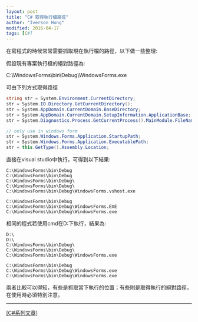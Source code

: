 ```yaml
---
layout: post
title: "C# 取得執行檔路徑"
author: "Iverson Hong"
modified: 2016-04-17
tags: [C#]
---
```


在寫程式的時候常常需要抓取現在執行檔的路徑，以下做一些整理:

假設現有專案執行檔的絕對路徑為:

C:\WindowsForms\bin\Debug\WindowsForms.exe

可由下列方式取得路徑

~~~csharp
string str = System.Environment.CurrentDirectory;
str = System.IO.Directory.GetCurrentDirectory();
str = System.AppDomain.CurrentDomain.BaseDirectory;
str = System.AppDomain.CurrentDomain.SetupInformation.ApplicationBase;
str = System.Diagnostics.Process.GetCurrentProcess().MainModule.FileName;

// only use in windows form
str = System.Windows.Forms.Application.StartupPath;
str = System.Windows.Forms.Application.ExecutablePath;
str = this.GetType().Assembly.Location;
~~~

直接在visual studio中執行，可得到以下結果:
    
    C:\WindowsForms\bin\Debug
    C:\WindowsForms\bin\Debug
    C:\WindowsForms\bin\Debug\
    C:\WindowsForms\bin\Debug\
    C:\WindowsForms\bin\Debug\WindowsForms.vshost.exe
    
    C:\WindowsForms\bin\Debug
    C:\WindowsForms\bin\Debug\WindowsForms.EXE
    C:\WindowsForms\bin\Debug\WindowsForms.exe

相同的程式若使用cmd在D:下執行，結果為:

    D:\
    D:\
    C:\WindowsForms\bin\Debug\
    C:\WindowsForms\bin\Debug\
    C:\WindowsForms\bin\Debug\WindowsForms.exe
    
    C:\WindowsForms\bin\Debug
    C:\WindowsForms\bin\Debug\WindowsForms.exe
    C:\WindowsForms\bin\Debug\WindowsForms.exe
    
兩者比較可以得知，有些是抓取當下執行的位置；有些則是取得執行的絕對路徑，在使用時必須特別注意。

----------

[[C#系列文章]](http://iverson127.github.io/tags/#C#)